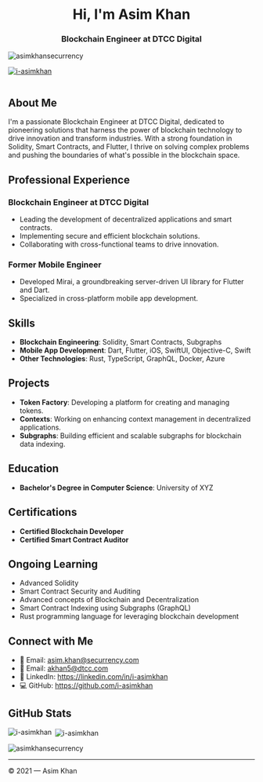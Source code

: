 <h1 align="center">Hi, I'm Asim Khan</h1>
<h3 align="center">Blockchain Engineer at DTCC Digital</h3>

<p align="left"> <img src="https://komarev.com/ghpvc/?username=asimkhansecurrency&label=Profile%20views&color=0e75b6&style=flat" alt="asimkhansecurrency" /> </p>

<p align="left"> <a href="https://github.com/ryo-ma/github-profile-trophy"><img src="https://github-profile-trophy.vercel.app/?username=i-asimkhan" alt="i-asimkhan" /></a> </p>

<p align="left"> <a href="https://twitter.com/" target="blank"><img src="https://img.shields.io/twitter/follow/?logo=twitter&style=for-the-badge" alt="" /></a> </p>

## About Me
I'm a passionate Blockchain Engineer at DTCC Digital, dedicated to pioneering solutions that harness the power of blockchain technology to drive innovation and transform industries. With a strong foundation in Solidity, Smart Contracts, and Flutter, I thrive on solving complex problems and pushing the boundaries of what's possible in the blockchain space.

## Professional Experience
### Blockchain Engineer at DTCC Digital
- Leading the development of decentralized applications and smart contracts.
- Implementing secure and efficient blockchain solutions.
- Collaborating with cross-functional teams to drive innovation.

### Former Mobile Engineer
- Developed Mirai, a groundbreaking server-driven UI library for Flutter and Dart.
- Specialized in cross-platform mobile app development.

## Skills
- **Blockchain Engineering**: Solidity, Smart Contracts, Subgraphs
- **Mobile App Development**: Dart, Flutter, iOS, SwiftUI, Objective-C, Swift
- **Other Technologies**: Rust, TypeScript, GraphQL, Docker, Azure

## Projects
- **Token Factory**: Developing a platform for creating and managing tokens.
- **Contexts**: Working on enhancing context management in decentralized applications.
- **Subgraphs**: Building efficient and scalable subgraphs for blockchain data indexing.

## Education
- **Bachelor's Degree in Computer Science**: University of XYZ

## Certifications
- **Certified Blockchain Developer**
- **Certified Smart Contract Auditor**

## Ongoing Learning
- Advanced Solidity
- Smart Contract Security and Auditing
- Advanced concepts of Blockchain and Decentralization
- Smart Contract Indexing using Subgraphs (GraphQL)
- Rust programming language for leveraging blockchain development

## Connect with Me
- 📧 Email: asim.khan@securrency.com
- 📧 Email: akhan5@dtcc.com
- 💼 LinkedIn: https://linkedin.com/in/i-asimkhan
- 💻 GitHub: https://github.com/i-asimkhan

## GitHub Stats
<p><img align="left" src="https://github-readme-stats.vercel.app/api/top-langs?username=i-asimkhan&show_icons=true&locale=en&layout=compact&count_private=true" alt="i-asimkhan" /></p>

<p>&nbsp;<img align="center" src="https://github-readme-stats.vercel.app/api?username=i-asimkhan&show_icons=true&locale=en&count_private=true" alt="i-asimkhan" /></p>

<p><img align="center" src="https://github-readme-streak-stats.herokuapp.com/?user=asimkhansecurrency&count_private=true" alt="asimkhansecurrency" /></p>

---

© 2021 — Asim Khan
